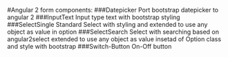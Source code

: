 #Angular 2 form components:
###Datepicker
  Port bootstrap datepicker to angular 2
###InputText
  Input type text with bootstrap styling
###SelectSingle
  Standard Select with styling and extended to use any object as value in option
###SelectSearch
  Select with searching based on angular2select extended to use any object as value insetad of Option class and style with      bootstrap
###Switch-Button
  On-Off button
